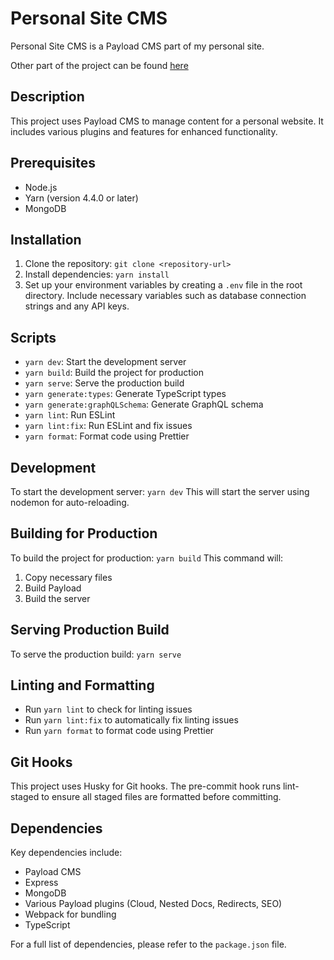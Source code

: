 # Personal Site CMS

Personal Site CMS is a Payload CMS part of my personal site.

Other part of the project can be found [here](https://github.com/oleksii-st/personal-site)

## Description

This project uses Payload CMS to manage content for a personal website. It includes various plugins and features for enhanced functionality.

## Prerequisites

- Node.js
- Yarn (version 4.4.0 or later)
- MongoDB

## Installation

1. Clone the repository:
   `git clone <repository-url>`
2. Install dependencies:
   `yarn install`
3. Set up your environment variables by creating a `.env` file in the root directory. Include necessary variables such as database connection strings and any API keys.

## Scripts

- `yarn dev`: Start the development server
- `yarn build`: Build the project for production
- `yarn serve`: Serve the production build
- `yarn generate:types`: Generate TypeScript types
- `yarn generate:graphQLSchema`: Generate GraphQL schema
- `yarn lint`: Run ESLint
- `yarn lint:fix`: Run ESLint and fix issues
- `yarn format`: Format code using Prettier

## Development

To start the development server:
`yarn dev`
This will start the server using nodemon for auto-reloading.

## Building for Production

To build the project for production:
`yarn build`
This command will:

1. Copy necessary files
2. Build Payload
3. Build the server

## Serving Production Build

To serve the production build:
`yarn serve`

## Linting and Formatting

- Run `yarn lint` to check for linting issues
- Run `yarn lint:fix` to automatically fix linting issues
- Run `yarn format` to format code using Prettier

## Git Hooks

This project uses Husky for Git hooks. The pre-commit hook runs lint-staged to ensure all staged files are formatted before committing.

## Dependencies

Key dependencies include:

- Payload CMS
- Express
- MongoDB
- Various Payload plugins (Cloud, Nested Docs, Redirects, SEO)
- Webpack for bundling
- TypeScript

For a full list of dependencies, please refer to the `package.json` file.
